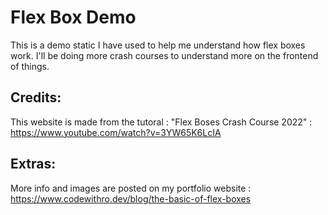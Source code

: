 # Flex Box Demo

This is a demo static I have used to help me understand how flex boxes work. I'll be doing more crash courses to understand more on the frontend of things.

## Credits:

This website is made from the tutoral : "Flex Boses Crash Course 2022" : https://www.youtube.com/watch?v=3YW65K6LcIA

## Extras:

More info and images are posted on my portfolio website : https://www.codewithro.dev/blog/the-basic-of-flex-boxes
